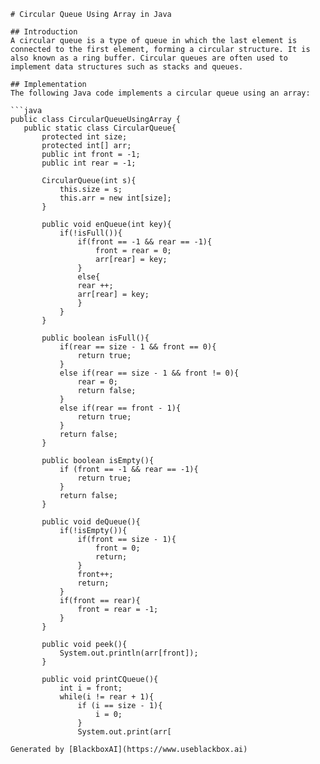  ```
# Circular Queue Using Array in Java

## Introduction
A circular queue is a type of queue in which the last element is connected to the first element, forming a circular structure. It is also known as a ring buffer. Circular queues are often used to implement data structures such as stacks and queues.

## Implementation
The following Java code implements a circular queue using an array:

```java
public class CircularQueueUsingArray {
    public static class CircularQueue{
        protected int size;
        protected int[] arr;
        public int front = -1;
        public int rear = -1;

        CircularQueue(int s){
            this.size = s;
            this.arr = new int[size];
        }

        public void enQueue(int key){
            if(!isFull()){
                if(front == -1 && rear == -1){
                    front = rear = 0;
                    arr[rear] = key;
                }
                else{
                rear ++;
                arr[rear] = key;
                }
            }
        }

        public boolean isFull(){
            if(rear == size - 1 && front == 0){
                return true;
            }
            else if(rear == size - 1 && front != 0){
                rear = 0;
                return false;
            }
            else if(rear == front - 1){
                return true;
            }
            return false;
        }

        public boolean isEmpty(){
            if (front == -1 && rear == -1){
                return true;
            }
            return false;
        }

        public void deQueue(){
            if(!isEmpty()){
                if(front == size - 1){
                    front = 0;
                    return;
                }
                front++;
                return;
            }
            if(front == rear){
                front = rear = -1;
            }
        }

        public void peek(){
            System.out.println(arr[front]);
        }

        public void printCQueue(){
            int i = front;
            while(i != rear + 1){
                if (i == size - 1){
                    i = 0;
                }
                System.out.print(arr[

Generated by [BlackboxAI](https://www.useblackbox.ai)